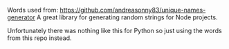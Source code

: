 Words used from: https://github.com/andreasonny83/unique-names-generator
A great library for generating random strings for Node projects.

Unfortunately there was nothing like this for Python so just using the words from this repo instead.
